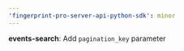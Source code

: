 ```yaml
---
'fingerprint-pro-server-api-python-sdk': minor
---
```


**events-search**: Add `pagination_key` parameter
